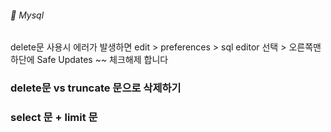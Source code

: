 ###### :cactus:  Mysql 

delete문 사용시 에러가 발생하면 edit > preferences > sql editor 선택 > 오른쪽맨하단에 Safe Updates ~~ 체크해제 합니다
### delete문 vs truncate 문으로 삭제하기



### select 문 + limit 문
